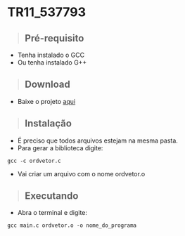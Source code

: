 # TR11_537793
> <h2>Pré-requisito</h2>
+ Tenha instalado o GCC
+ Ou tenha instalado G++
> <h2>Download</h2>
+ Baixe o projeto <a id="raw-url" href="https://github.com/zOlavoPYT/TR11_537793/archive/refs/heads/main.zip">aqui</a>
> <h2>Instalação</h2>
+ É preciso que todos arquivos estejam na mesma pasta.
+ Para gerar a biblioteca digite:
```
gcc -c ordvetor.c
```
+ Vai criar um arquivo com o nome ordvetor.o
> <h2>Executando</h2>
+ Abra o terminal e digite:
```
gcc main.c ordvetor.o -o nome_do_programa
```
